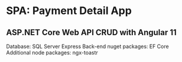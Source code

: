 # SPA: Payment Detail App
## ASP.NET Core Web API CRUD with Angular 11 

Database: SQL Server Express
Back-end nuget packages: EF Core
Additional node packages: ngx-toastr
